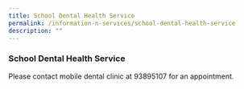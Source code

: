 ```yaml
---
title: School Dental Health Service
permalink: /information-n-services/school-dental-health-service
description: ""
---
```

### School Dental Health Service

Please contact mobile dental clinic at	93895107 for an appointment.